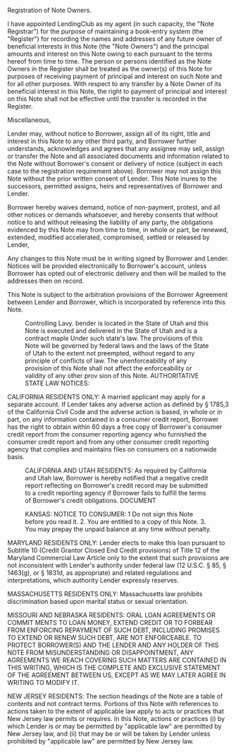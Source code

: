 <!-- PageHeader="This is a copy of an authoritative document" -->

Registration of Note Owners.

I have appointed LendingClub as my agent (in such capacity, the "Note Registrar") for the purpose of maintaining a book-entry system (the
"Register") for recording the names and addresses of any future owner of beneficial interests in this Note (the "Note Owners") and the
principal amounts and interest on this Note owing to each pursuant to the terms hereof from time to time. The person or persons identified
as the Note Owners in the Register shall be treated as the owner(s) of this Note for purposes of receiving payment of principal and interest
on such Note and for all other purposes. With respect to any transfer by a Note Owner of its beneficial interest in this Note, the right to
payment of principal and interest on this Note shall not be effective until the transfer is recorded in the Register.

Miscellaneous,

Lender may, without notice to Borrower, assign all of its right, title and interest in this Note to any other third party, and Borrower further
understands, acknowledges and agrees that any assignee may sell, assign or transfer the Note and all associated documents and
information related to the Note without Borrower's consent or delivery of notice (subject in each case to the registration requirement above).
Borrower may not assign this Note without the prior written consent of Lender. This Note inures to the successors, permitted assigns, heirs
and representatives of Borrower and Lender.

Borrower hereby waives demand, notice of non-payment, protest, and all other notices or demands whatsoever, and hereby consents that
without notice to and without releasing the liability of any party, the obligations evidenced by this Note may from time to time, in whole or part,
be renewed, extended, modified accelerated, compromised, settled or released by Lender,

Any changes to this Note must be in writing signed by Borrower and Lender. Notices will be provided electronically to Borrower's account,
unless Borrower has opted out of electronic delivery and then will be mailed to the addresses then on record.

This Note is subject to the arbitration provisions of the Borrower Agreement between Lender and Borrower, which is incorporated by
reference into this Note.


<figure>

Controlling Lavy. bender is located in the State of Utah and this Note is executed and delivered in the State of Utah and is a contract maple
Under such state's law. The provisions of this Note will be governed by federal laws and the laws of the State of Utah to the extent not
preempted, without regard to any principle of conflicts of law. The unenforceability of any provision of this Note shall not affect the
enforceability or validity of any other prov sion of this Note.
AUTHORITATIVE
STATE LAW NOTICES:

</figure>


CALIFORNIA RESIDENTS ONLY: A married applicant may apply for a separate account. If Lender takes any adverse action as defined by §
1785,3 of the California Civil Code and the adverse action is based, in whole or in part, on any information contained in a consumer credit
report, Borrower has the right to obtain within 60 days a free copy of Borrower's consumer credit report from the consumer reporting agency
who furnished the consumer credit report and from any other consumer credit reporting agency that complies and maintains files on
consumers on a nationwide basis.


<figure>

CALIFORNIA AND UTAH RESIDENTS: As required by California and Utah law, Borrower is hereby notified that a negative credit report
reflecting on Borrower's credit record may be submitted to a credit reporting agency if Borrower fails to fulfill the terms of Borrower's credit
obligations.
DOCUMENT

KANSAS: NOTICE TO CONSUMER: 1 Do not sign this Note before you read it. 2. You are entitled to a copy of this Note. 3. You may prepay
the unpaid balance at any time without penalty.

</figure>


MARYLAND RESIDENTS ONLY: Lender elects to make this loan pursuant to Subtitle 10 (Credit Grantor Closed End Credit provisions) of
Title 12 of the Maryland Commercial Law Article only to the extent that such provisions are not inconsistent with Lender's authority under
federal law (12 U.S.C. § 85, § 1463(g), or § 1831d, as appropriate) and related regulations and interpretations, which authority Lender
expressly reserves.

MASSACHUSETTS RESIDENTS ONLY: Massachusetts law prohibits discrimination based upon marital status or sexual orientation.

MISSOURI AND NEBRASKA RESIDENTS: ORAL LOAN AGREEMENTS OR COMMIT MENTS TO LOAN MONEY, EXTEND CREDIT OR TO
FORBEAR FROM ENFORCING REPAYMENT OF SUCH DEBT, INCLUDING PROMISES TO EXTEND OR RENEW SUCH DEBT, ARE NOT
ENFORCEABLE. TO PROTECT BORROWER(S) AND THE LENDER AND ANY HOLDER OF THIS NOTE FROM MISUNDERSTANDING OR
DISAPPOINTMENT, ANY AGREEMENTS WE REACH COVERING SUCH MATTERS ARE CONTAINED IN THIS WRITING, WHICH IS THE
COMPLETE AND EXCLUSIVE STATEMENT OF THE AGREEMENT BETWEEN US, EXCEPT AS WE MAY LATER AGREE IN WRITING TO
MODIFY IT.

NEW JERSEY RESIDENTS: The section headings of the Note are a table of contents and not contract terms. Portions of this Note with
references to actions taken to the extent of applicable law apply to acts or practices that New Jersey law permits or requires. In this Note,
actions or practices (i) by which Lender is or may be permitted by "applicable law" are permitted by New Jersey law, and (ii) that may be or
will be taken by Lender unless prohibited by "applicable law" are permitted by New Jersey law.

<!-- PageFooter="The authoritative document is maintained by LendingClub Corporation and this copy was created Oct 17 2018 01:53:29" -->
<!-- PageBreak -->

